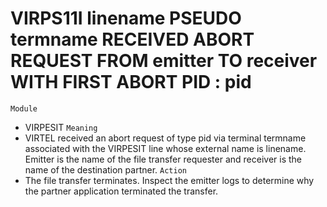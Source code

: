 # VIRPS11I linename PSEUDO termname RECEIVED ABORT REQUEST FROM emitter TO receiver WITH FIRST ABORT PID : pid
`Module`
- VIRPESIT
`Meaning`
- VIRTEL received an abort request of type pid via terminal termname associated with the VIRPESIT line whose external name is linename. Emitter is the name of the file transfer requester and receiver is the name of the destination partner.
`Action`
- The file transfer terminates. Inspect the emitter logs to determine why the partner application terminated the transfer.
